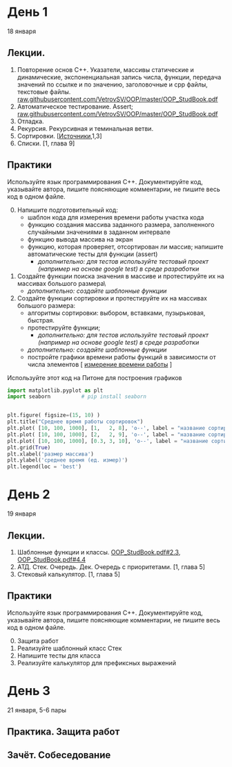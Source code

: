 # День 1
18 января
## Лекции.
1. Повторение основ С++. Указатели, массивы статические и динамические, экспоненциальная запись числа, функции, передача значений по ссылке и по значению, заголовочные и cpp файлы, текстовые файлы. [raw.githubusercontent.com/VetrovSV/OOP/master/OOP_StudBook.pdf](https://raw.githubusercontent.com/VetrovSV/OOP/master/OOP_StudBook.pdf)
2. Автоматическое тестирование. Assert; [raw.githubusercontent.com/VetrovSV/OOP/master/OOP_StudBook.pdf](https://raw.githubusercontent.com/VetrovSV/OOP/master/OOP_StudBook.pdf#subsection.2.2.6)
3. Отладка.
4. Рекурсия. Рекурсивная и теминальная ветви.
5. Сортировки. [[Источники](https://github.com/ivtipm/Data-structures-and-algorithms#%D1%81%D1%81%D1%8B%D0%BB%D0%BA%D0%B8),1,3]
6. Списки. [1, глава 9]

## Практики
Используйте язык программирования С++. 
Документируйте код, указывайте автора, пишите поясняющие комментарии, не пишите весь код в одном файле.

0. Напишите подготовительный код:
   - шаблон кода для измерения времени работы участка кода
   - функцию создания массива заданного размера, заполненного случайными значениями в заданном интервале
   - функцию вывода массива на экран
   - функцию, которая проверяет, отсортирован ли массив; напишите автоматические тесты для функции (assert)
       - *дополнительно: для тестов используйте тестовый проект (например на основе google test) в среде разработки*
2. Создайте функции поиска значения в массиве и протестируйте их на массивах большого размера\\
   - *дополнительно: создайте шаблонные функции*
4. Создайте функции сортировки и протестируйте их на массивах большого размера:
   - алгоритмы сортировки: выбором, вставками, пузырьковая, быстрая.
   - протестируйте функции; 
      - *дополнительно: для тестов используйте тестовый проект (например на основе google test) в среде разработки*
   - *дополнительно: создайте шаблонные функции*
   - постройте графики времени работы функций в зависимости от числа элементов [ [измерение времени работы](https://raw.githubusercontent.com/VetrovSV/OOP/master/OOP_StudBook.pdf#section.3.8) ]


Используйте этот код на Питоне для построения графиков
```python
import matplotlib.pyplot as plt
import seaborn          # pip install seaborn


plt.figure( figsize=(15, 10) )
plt.title("Среднее время работы сортировок")
plt.plot( [10, 100, 1000], [1,   2, 8], 'o--', label = "название сортировки 1" )
plt.plot( [10, 100, 1000], [2,   2, 9], 'o--', label = "название сортировки 2" )
plt.plot( [10, 100, 1000], [0.3, 3, 10], 'o--', label = "название сортировки 3" )
plt.grid(True)
plt.xlabel('размер массива')
plt.ylabel('среднее время (ед. измер)')
plt.legend(loc = 'best')
```


# День 2
19 января
## Лекции.
1. Шаблонные функции и классы. [OOP_StudBook.pdf#2.3](https://raw.githubusercontent.com/VetrovSV/OOP/master/OOP_StudBook.pdf#section.2.3), [OOP_StudBook.pdf#4.4](https://raw.githubusercontent.com/VetrovSV/OOP/master/OOP_StudBook.pdf#section.4.4)
2. АТД. Стек. Очередь. Дек. Очередь с приоритетами. [1, глава 5]
3. Стековый калькулятор. [1, глава 5]

## Практики
Используйте язык программирования С++. 
Документируйте код, указывайте автора, пишите поясняющие комментарии, не пишите весь код в одном файле.

0. Защита работ
1. Реализуйте шаблонный класс Стек
2. Напишите тесты для класса
3. Реализуйте калькулятор для префиксных выражений 


# День 3
21 января, 5-6 пары
## Практика. Защита работ
## Зачёт. Собеседование
